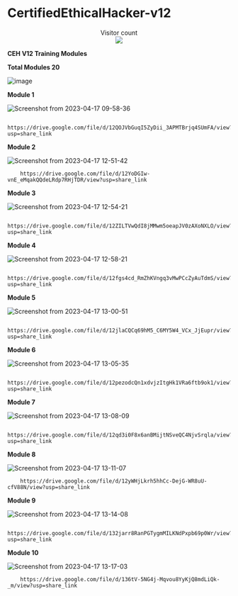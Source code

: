 # CertifiedEthicalHacker-v12

<p align="center"> 
  Visitor count<br>
  <img src="https://profile-counter.glitch.me/HackWithSumit/count.svg" />
</p>


<b>CEH V12 Training Modules</b>

<h><b>Total Modules 20</h3></b>


![image](https://user-images.githubusercontent.com/120317751/232377677-5a3cd1dc-9c48-4e37-9354-34f2c8a182fc.png)

<B>Module 1</b>


![Screenshot from 2023-04-17 09-58-36](https://user-images.githubusercontent.com/120317751/232378365-28abb4dc-b49c-4042-a1c4-c4c6b83d4a81.png)

         https://drive.google.com/file/d/12QOJVbGuqI5ZyDii_3APMTBrjq4SUmFA/view?usp=share_link
         
<b>Module 2</b>


![Screenshot from 2023-04-17 12-51-42](https://user-images.githubusercontent.com/120317751/232413423-10922b7c-38cf-43ff-af79-8f4b7090bdac.png)

        https://drive.google.com/file/d/12YoDGIw-vnE_eMqakQQdeLRdp7RHjTDR/view?usp=share_link
        
<B>Module 3</b>


![Screenshot from 2023-04-17 12-54-21](https://user-images.githubusercontent.com/120317751/232414192-004fc202-9135-4ffb-9ffc-f18f6daf4a51.png)

        https://drive.google.com/file/d/12ZILTVwQdI8jMMwm5oeapJV0zAXoNXLO/view?usp=share_link
        
<B>Module 4</b>

![Screenshot from 2023-04-17 12-58-21](https://user-images.githubusercontent.com/120317751/232414945-44a68ce6-7784-4bac-9ac0-c04ba85f3b04.png)

        https://drive.google.com/file/d/12fgs4cd_RmZhKVngq3vMwPCcZyAuTdmS/view?usp=share_link
        
<B>Module 5</b>

![Screenshot from 2023-04-17 13-00-51](https://user-images.githubusercontent.com/120317751/232415729-c0ac8aeb-b344-4e9f-8778-0c81102ce013.png)

        https://drive.google.com/file/d/12jlaCQCq69hM5_C6MY5W4_VCx_JjEupr/view?usp=share_link
        
<B>Module 6</b>

![Screenshot from 2023-04-17 13-05-35](https://user-images.githubusercontent.com/120317751/232416643-ad9f1751-a81b-43c3-b011-ca1ef21cad17.png)

        https://drive.google.com/file/d/12pezodcQn1xdvjzItgHk1VRa6ftb9ok1/view?usp=share_link
        
<b>Module 7</b>

![Screenshot from 2023-04-17 13-08-09](https://user-images.githubusercontent.com/120317751/232417271-68b5d506-e043-47c0-b544-9649bf883f55.png)

        https://drive.google.com/file/d/12qd3i0F8x6anBMijtNSveQC4NjvSrqla/view?usp=share_link
        
<b>Module 8</b>

![Screenshot from 2023-04-17 13-11-07](https://user-images.githubusercontent.com/120317751/232417933-9dd04c32-6272-4294-9d77-4a0085e7dd6d.png)

        https://drive.google.com/file/d/12yWHjLkrh5hhCc-DejG-WR8uU-cfV88N/view?usp=share_link
        

<b>Module 9</b>

![Screenshot from 2023-04-17 13-14-08](https://user-images.githubusercontent.com/120317751/232418630-896cc62b-724e-4aa7-b89e-ad18fcea845e.png)

        https://drive.google.com/file/d/132jarr8RanPGTygmMILKNdPxpb69p0Wr/view?usp=share_link
        
<B>Module 10</b>

![Screenshot from 2023-04-17 13-17-03](https://user-images.githubusercontent.com/120317751/232419310-d83ce211-d89a-4a2d-93ae-ddd59b6cf0d7.png)

        https://drive.google.com/file/d/136tV-5NG4j-Mqvou8YyKjQ8mdLiQk-_m/view?usp=share_link


